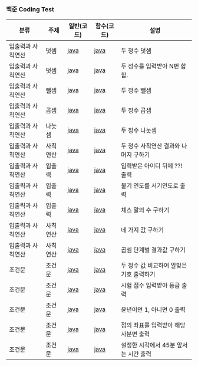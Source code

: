 ### 백준 Coding Test

| 분류              | 주제     | 일반(코드)                                      | 함수(코드)                                      | 설명                                     |
| ----------------- | -------- | ----------------------------------------------- | ----------------------------------------------- | ---------------------------------------- |
| 입출력과 사칙연산 | 덧셈     | [java](https://www.acmicpc.net/source/51269782) | [java](https://www.acmicpc.net/source/51270492) | 두 정수 덧셈                             |
| 입출력과 사칙연산 | 덧셈     | [java](https://www.acmicpc.net/source/51273084) | [java](https://www.acmicpc.net/source/51274027) | 두 정수를 입력받아 N번 합함.             |
| 입출력과 사칙연산 | 뺄셈     | [java](https://www.acmicpc.net/source/50567887) | [java](https://www.acmicpc.net/source/51470940) | 두 정수 뺄셈                             |
| 입출력과 사칙연산 | 곱셈     | [java](https://www.acmicpc.net/source/50567916) | [java](https://www.acmicpc.net/source/51471376) | 두 정수 곱셈                             |
| 입출력과 사칙연산 | 나눗셈   | [java](https://www.acmicpc.net/source/50568085) | [java](https://www.acmicpc.net/source/51471754) | 두 정수 나눗셈                           |
| 입출력과 사칙연산 | 사칙연산 | [java](https://www.acmicpc.net/source/50777033) | [java](https://www.acmicpc.net/source/51472884) | 두 정수 사칙연산 결과와 나머지 구하기    |
| 입출력과 사칙연산 | 입출력   | [java](https://www.acmicpc.net/source/50637013) | [java](https://www.acmicpc.net/source/51476319) | 입력받은 아이디 뒤에 ??! 출력            |
| 입출력과 사칙연산 | 입출력   | [java](https://www.acmicpc.net/source/50777233) | [java](https://www.acmicpc.net/source/51477148) | 불기 연도를 서기연도로 출력              |
| 입출력과 사칙연산 | 입출력   | [java](https://www.acmicpc.net/source/51478615) | [java](https://www.acmicpc.net/source/51479432) | 체스 말의 수 구하기                      |
| 입출력과 사칙연산 | 사칙연산 | [java](https://www.acmicpc.net/source/50778179) | [java](https://www.acmicpc.net/source/51493571) | 네 가지 값 구하기                        |
| 입출력과 사칙연산 | 사칙연산 | [java](https://www.acmicpc.net/source/51496365) | [java](https://www.acmicpc.net/source/51496612) | 곱셈 단계별 결과값 구하기                |
| 조건문            | 조건문   | [java](https://www.acmicpc.net/source/51516139) | [java](https://www.acmicpc.net/source/51621472) | 두 정수 값 비교하여 알맞은 기호 출력하기 |
| 조건문            | 조건문   | [java](https://www.acmicpc.net/source/51516139) | [java](https://www.acmicpc.net/source/51621802) | 시험 점수 입력받아 등급 출력             |
| 조건문            | 조건문   | [java](https://www.acmicpc.net/source/51526688) | [java](https://www.acmicpc.net/source/51621289) | 윤년이면 1, 아니면 0 출력                |
| 조건문            | 조건문   | [java](https://www.acmicpc.net/source/51622510) | [java](https://www.acmicpc.net/source/51622848) | 점의 좌표를 입력받아 해당 사분면 출력    |
| 조건문            | 조건문   | [java](https://www.acmicpc.net/source/51626638) | [java](https://www.acmicpc.net/source/51627631) | 설정한 시각에서 45분 앞서는 시간 출력    |
